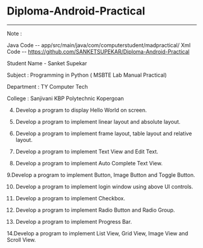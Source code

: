 # Diploma-Android-Practical
------------------------------------------------------------------------------------------
Note : 

Java Code -- app/src/main/java/com/computerstudent/madpractical/
Xml Code -- https://github.com/SANKETSUPEKAR/Diploma-Android-Practical

Student Name - Sanket Supekar

Subject : Programming in Python ( MSBTE Lab Manual Practical)

Department : TY Computer Tech

College : Sanjivani KBP Polytechnic Kopergoan


4. Develop a program to display Hello 
World on screen.

5. Develop a program to implement linear
layout and absolute layout.

6. Develop a program to implement frame
layout, table layout and relative layout.

7. Develop a program to implement Text
View and Edit Text. 

8. Develop a program to implement Auto
Complete Text View.

9.Develop a program to implement 
Button, Image Button and Toggle Button. 

10. Develop a program to implement login
window using above UI controls. 

11. Develop a program to implement
Checkbox. 

12. Develop a program to implement Radio 
Button and Radio Group.

13. Develop a program to implement
Progress Bar.

14.Develop a program to implement List
View, Grid View, Image View and Scroll 
View. 
